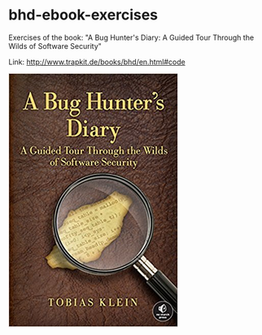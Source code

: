# bhd-ebook-exercises
Exercises of the book: "A Bug Hunter's Diary: A Guided Tour Through the Wilds of Software Security"

Link: http://www.trapkit.de/books/bhd/en.html#code

![](https://github.com/enovella/bhd-ebook-exercises/blob/master/pics/bhd-cover.jpg?raw=true "A Bug Hunter's Diary")

